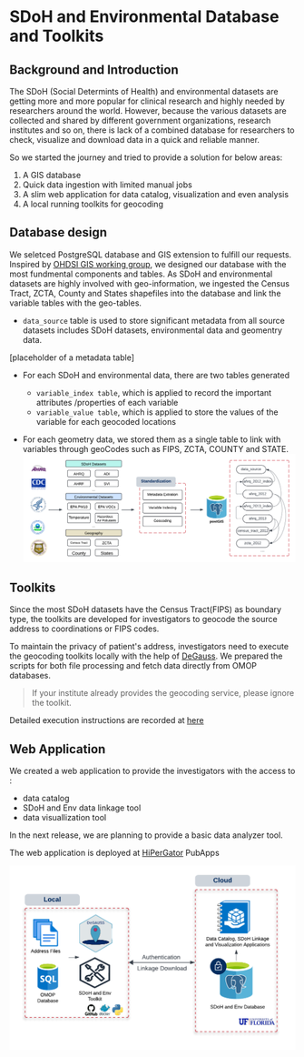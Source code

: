 
# SDoH and Environmental Database and Toolkits

## Background and Introduction

The SDoH (Social Determints of Health) and environmental datasets are getting more and more popular for clinical research and highly needed by researchers around the world. However, because the various datasets are collected and shared by different government organizations, research institutes and so on, there is lack of a combined database for researchers to check, visualize and download data in a quick and reliable manner. 

So we started the journey and tried to provide a solution for below areas:

1. A GIS database 
2. Quick data ingestion with limited manual jobs
3. A slim web application for data catalog, visualization and even analysis
4. A local running toolkits for geocoding

## Database design 
We seletced PostgreSQL database and GIS extension to fulfill our requests. Inspired by [OHDSI GIS working group](https://github.com/OHDSI/GIS), we designed our database with the most fundmental components and tables. As SDoH and environmental datasets are highly involved with geo-information, we ingested the Census Tract, ZCTA, County and States shapefiles into the database and link the variable tables with the geo-tables.

* `data_source` table is used to store significant metadata from all source datasets includes SDoH datasets, environmental data and geomentry data. 

[placeholder of a metadata table]

* For each SDoH and environmental data, there are two tables generated
  - `variable_index table`, which is applied to record the important attributes /properties of each variable 
  - `variable_value table`, which is applied to store the values of the variable for each geocoded locations

* For each geometry data, we stored them as a single table to link with variables through geoCodes such as FIPS, ZCTA, COUNTY and STATE. 
![database design](./assets/Database%20design.png)

## Toolkits

Since the most SDoH datasets have the Census Tract(FIPS) as boundary type, the toolkits are developed for investigators to geocode the source address to coordinations or FIPS codes. 

To maintain the privacy of patient's address, investigators need to execute the geocoding toolkits locally with the help of [DeGauss](https://degauss.org). 
We prepared the scripts for both file processing and fetch data directly from OMOP databases.

> If your institute already provides the geocoding service, please ignore the toolkit.

Detailed execution instructions are recorded at [here](./Tools/SDOH/readme.md)

## Web Application

We created a web application to provide the investigators with the access to :
- data catalog
- SDoH and Env data linkage tool
- data visuallization tool 

In the next release, we are planning to provide a basic data analyzer tool.

The web application is deployed at [HiPerGator](https://www.rc.ufl.edu/about/hipergator/) PubApps 

![workflow](./assets/External%20investigator%20workflow.png)

